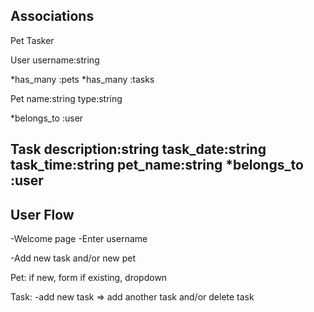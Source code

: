 Associations
------------------------------------
Pet Tasker

User
username:string

*has_many :pets
*has_many :tasks

Pet
name:string
type:string

*belongs_to :user

Task
description:string
task_date:string
task_time:string
pet_name:string
*belongs_to :user 
-----------------------------

User Flow
-----------------------------
-Welcome page
-Enter username

-Add new task and/or new pet 

Pet:
if new, form
if existing, dropdown

Task:
-add new task 
 => add another task and/or delete task



